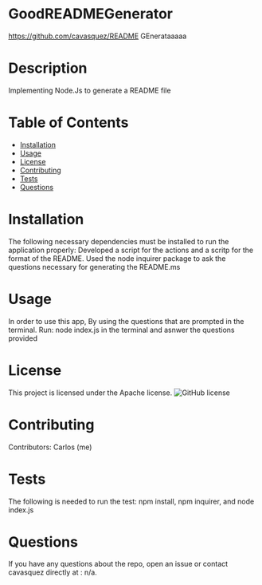 
# GoodREADMEGenerator
https://github.com/cavasquez/README GEnerataaaaa
# Description
Implementing Node.Js to generate a README file
# Table of Contents 
* [Installation](#installation)
* [Usage](#usage)
* [License](#license)
* [Contributing](#contributing)
* [Tests](#tests)
* [Questions](#questions)
# Installation
The following necessary dependencies must be installed to run the application properly: Developed a script for the actions and a scritp for the format of the README. Used the node inquirer package to ask the questions necessary for generating the README.ms
# Usage
In order to use this app, By using the questions that are prompted in the terminal. Run: node index.js in the terminal and asnwer the questions provided
# License
This project is licensed under the Apache license. 
![GitHub license](https://img.shields.io/badge/License-Apache%202.0-blue.svg)
# Contributing
​Contributors: Carlos (me)
# Tests
The following is needed to run the test: npm install, npm inquirer, and node index.js
# Questions
If you have any questions about the repo, open an issue or contact cavasquez directly at : n/a.
